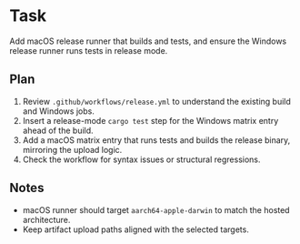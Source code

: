 # Task
Add macOS release runner that builds and tests, and ensure the Windows release runner runs tests in release mode.

## Plan
1. Review `.github/workflows/release.yml` to understand the existing build and Windows jobs.
2. Insert a release-mode `cargo test` step for the Windows matrix entry ahead of the build.
3. Add a macOS matrix entry that runs tests and builds the release binary, mirroring the upload logic.
4. Check the workflow for syntax issues or structural regressions.

## Notes
- macOS runner should target `aarch64-apple-darwin` to match the hosted architecture.
- Keep artifact upload paths aligned with the selected targets.
